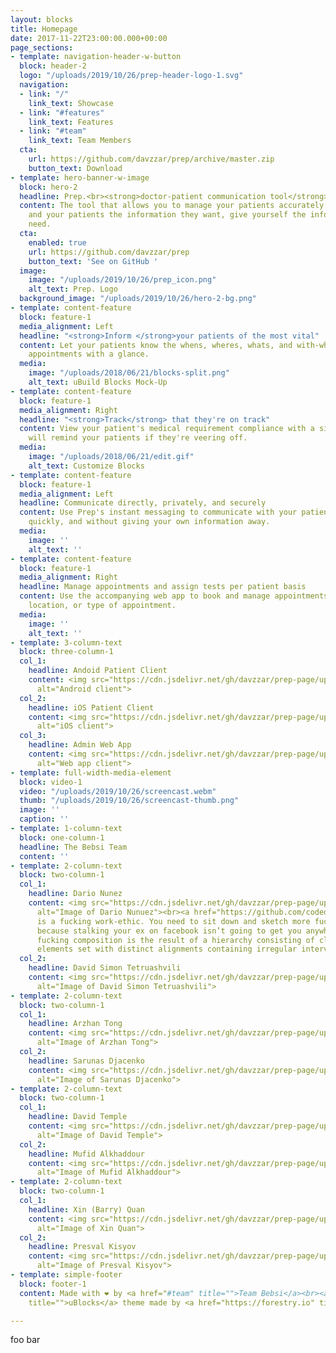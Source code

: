 ```yaml
---
layout: blocks
title: Homepage
date: 2017-11-22T23:00:00.000+00:00
page_sections:
- template: navigation-header-w-button
  block: header-2
  logo: "/uploads/2019/10/26/prep-header-logo-1.svg"
  navigation:
  - link: "/"
    link_text: Showcase
  - link: "#features"
    link_text: Features
  - link: "#team"
    link_text: Team Members
  cta:
    url: https://github.com/davzzar/prep/archive/master.zip
    button_text: Download
- template: hero-banner-w-image
  block: hero-2
  headline: Prep.<br><strong>doctor-patient communication tool</strong>
  content: The tool that allows you to manage your patients accurately and effectively.<br>Give
    and your patients the information they want, give yourself the information you
    need.
  cta:
    enabled: true
    url: https://github.com/davzzar/prep
    button_text: 'See on GitHub '
  image:
    image: "/uploads/2019/10/26/prep_icon.png"
    alt_text: Prep. Logo
  background_image: "/uploads/2019/10/26/hero-2-bg.png"
- template: content-feature
  block: feature-1
  media_alignment: Left
  headline: "<strong>Inform </strong>your patients of the most vital"
  content: Let your patients know the whens, wheres, whats, and with-whos of their
    appointments with a glance.
  media:
    image: "/uploads/2018/06/21/blocks-split.png"
    alt_text: uBuild Blocks Mock-Up
- template: content-feature
  block: feature-1
  media_alignment: Right
  headline: "<strong>Track</strong> that they're on track"
  content: View your patient's medical requirement compliance with a simple UI. Prep
    will remind your patients if they're veering off.
  media:
    image: "/uploads/2018/06/21/edit.gif"
    alt_text: Customize Blocks
- template: content-feature
  block: feature-1
  media_alignment: Left
  headline: Communicate directly, privately, and securely
  content: Use Prep's instant messaging to communicate with your patients directly,
    quickly, and without giving your own information away.
  media:
    image: ''
    alt_text: ''
- template: content-feature
  block: feature-1
  media_alignment: Right
  headline: Manage appointments and assign tests per patient basis
  content: Use the accompanying web app to book and manage appointments per department,
    location, or type of appointment.
  media:
    image: ''
    alt_text: ''
- template: 3-column-text
  block: three-column-1
  col_1:
    headline: Andoid Patient Client
    content: <img src="https://cdn.jsdelivr.net/gh/davzzar/prep-page/uploads/2019/10/27/android_client.png"
      alt="Android client">
  col_2:
    headline: iOS Patient Client
    content: <img src="https://cdn.jsdelivr.net/gh/davzzar/prep-page/uploads/2019/10/27/ios_client.png"
      alt="iOS client">
  col_3:
    headline: Admin Web App
    content: <img src="https://cdn.jsdelivr.net/gh/davzzar/prep-page/uploads/2019/10/27/web_client.png"
      alt="Web app client">
- template: full-width-media-element
  block: video-1
  video: "/uploads/2019/10/26/screencast.webm"
  thumb: "/uploads/2019/10/26/screencast-thumb.png"
  image: ''
  caption: ''
- template: 1-column-text
  block: one-column-1
  headline: The Bebsi Team
  content: ''
- template: 2-column-text
  block: two-column-1
  col_1:
    headline: Dario Nunez
    content: <img src="https://cdn.jsdelivr.net/gh/davzzar/prep-page/uploads/2019/10/27/dario_nunez.jpg"
      alt="Image of Dario Nunuez"><br><a href="https://github.com/codedario" title="">@codedario</a><br>Creativity
      is a fucking work-ethic. You need to sit down and sketch more fucking ideas
      because stalking your ex on facebook isn’t going to get you anywhere. A good
      fucking composition is the result of a hierarchy consisting of clearly contrasting
      elements set with distinct alignments containing irregular intervals of
  col_2:
    headline: David Simon Tetruashvili
    content: <img src="https://cdn.jsdelivr.net/gh/davzzar/prep-page/uploads/2019/10/27/david_simon_tetruashvili.jpg"
      alt="Image of David Simon Tetruashvili">
- template: 2-column-text
  block: two-column-1
  col_1:
    headline: Arzhan Tong
    content: <img src="https://cdn.jsdelivr.net/gh/davzzar/prep-page/uploads/2019/10/27/arzhan_tong.jpg"
      alt="Image of Arzhan Tong">
  col_2:
    headline: Sarunas Djacenko
    content: <img src="https://cdn.jsdelivr.net/gh/davzzar/prep-page/uploads/2019/10/27/sarunas_djacenko.jpg"
      alt="Image of Sarunas Djacenko">
- template: 2-column-text
  block: two-column-1
  col_1:
    headline: David Temple
    content: <img src="https://cdn.jsdelivr.net/gh/davzzar/prep-page/uploads/2019/10/27/david_temple.jpg"
      alt="Image of David Temple">
  col_2:
    headline: Mufid Alkhaddour
    content: <img src="https://cdn.jsdelivr.net/gh/davzzar/prep-page/uploads/2019/10/27/mufid_alkhaddour.jpg"
      alt="Image of Mufid Alkhaddour">
- template: 2-column-text
  block: two-column-1
  col_1:
    headline: Xin (Barry) Quan
    content: <img src="https://cdn.jsdelivr.net/gh/davzzar/prep-page/uploads/2019/10/27/xin_quan.jpg"
      alt="Image of Xin Quan">
  col_2:
    headline: Presval Kisyov
    content: <img src="https://cdn.jsdelivr.net/gh/davzzar/prep-page/uploads/2019/10/27/preslav_kisyov.jpg"
      alt="Image of Presval Kisyov">
- template: simple-footer
  block: footer-1
  content: Made with ❤︎ by <a href="#team" title="">Team Bebsi</a><br><a href="https://forestry.io/blog/ubuild-a-new-theme-for-static-sites-using-blocks/"
    title="">uBlocks</a> theme made by <a href="https://forestry.io" title="">Forestry.io</a>

---
```

foo bar
